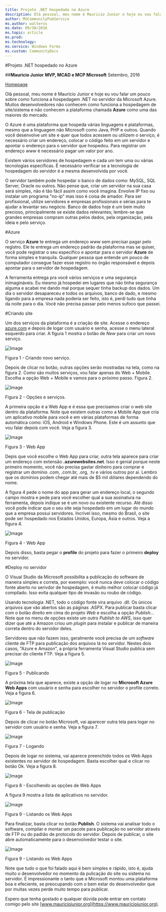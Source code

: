 ```yaml
---
title: Projeto .NET hospedado no Azure
description: Olá pessoal, meu nome é Mauricio Junior e hoje eu vou falar um pouco sobre como funciona a hospedagem .NET no servidor da Microsoft Azure. Muitos desenvolvedores não conhecem como funciona a hospedagem de site/sistema e não conhecem a plataforma chamada **Azure** como uma das maiores do mercado.
author: MSCommunityPubService
ms.author: walteros
ms.date: 09/30/2016
ms.topic: article
ms.prod: 
ms.technology: 
ms.service: Windows Forms
ms.custom: CommunityDocs
---
```


#Projeto .NET hospedado no Azure


##**Mauricio Junior**
**MVP, MCAD e MCP Microsoft**
Setembro, 2016

[Homepage](https://www.mauriciojunior.org)


Olá pessoal, meu nome é Mauricio Junior e hoje eu vou falar um pouco sobre como funciona a hospedagem .NET no servidor da Microsoft Azure. Muitos desenvolvedores não conhecem como funciona a hospedagem de site/sistema e não conhecem a plataforma chamada **Azure** como uma das maiores do mercado.

O Azure é uma plataforma que hospeda várias linguagens e plataformas, mesmo que a linguagem não Microsoft como Java, PHP e outros. Quando você desenvolve um site e quer que todos acessem ou utilizem o serviço, é necessário criar um endereço, colocar o código feito em um servidor e apontar o endereço para o servidor que hospedou. Para registrar um endereço *www* é necessário pagar um valor por ano.

Existem vários servidores de hospedagem e cada um tem uma ou várias tecnologias específicas. É necessário verificar se a tecnologia de hospedagem do servidor é a mesma desenvolvida por você.

O servidor também pode hospedar o banco de dados como: MySQL, SQL Server, Oracle ou outros. Não pense que, criar um servidor na sua casa será simples, não é tão fácil assim como você imagina. Envolve IP fixo ou instalar um programa "no-ip" mas isso é coisa de amador. Para ser profissional, utilize servidores e empresas profissionais e sérias para te ajudar a levantar seu negócio. Banco de dados hoje é um bem muito precioso, principalmente se existe dados relevantes; lembre-se que grandes empresas compram outras pelos dados, pela organização, pela ideia e pelo serviço. 

#Azure

O serviço **Azure** te entrega um endereço *www* sem precisar pagar pelo registro. Ele te entrega um endereço padrão da plataforma mas se quiser, você pode registrar o seu específico e apontar para o servidor **Azure** de forma simples e tranquila. Qualquer pessoa que entende um pouco de computador consegue fazer esse registro no órgão responsável e depois apontar para o servidor de hospedagem.

A ferramenta entrega pra você vários serviços e uma segurança inimagináveis. Eu mesmo já hospedei em lugares que não tinha segurança alguma e acabei me dando mal porque sequer tinha backup dos dados. Um dia o servidor desapareceu e todos os arquivos, banco de dado, e mesmo ligando para a empresa nada poderia ser feito, isto é, perdi tudo que tinha da noite para o dia. Você não precisa passar pelo menos sufoco que passei.

#Criando site

Um dos serviços da plataforma é a criação de site. Acesse o endereço [azure.com](http://www.azure.com) e depois de logar com usuário e senha, acesse o menu lateral esquerdo para criar. A figura 1 mostra o botão de *New* para criar um novo serviço.

![Image](img/web-1.png)

Figura 1 - Criando novo serviço.

Depois de clicar no botão, outras opções serão mostradas na tela, como na figura 2. Como são muitos serviços, vou falar apenas do Web + Mobile. Escolha a opção Web + Mobile e vamos para o próximo passo. Figura 2.

![Image](img/web-2.png)

Figura 2 - Opções e serviços.


A primeira opção é a Web App e é essa que precisamos criar o web site dentro da plataforma. Note que existem outras como a Mobile App que cria um aplicativo mobile para você e em várias plataformas de forma automática como: iOS, Android e Windows Phone. Este é um assunto que vou falar depois com você. Veja a figura 3.

![Image](img/web-3.png)

Figura 3 - Web App

Depis que você escolhe o Web App para criar, outra tela aparece para criar um endereço com extensão **.azurewebsites.net**. Isso é genial porque neste primeiro momento, você não precisa gastar dinheiro para comprar e registrar um domínio .com, .com.br, .org, .tv e vários outros por ai. Lembro que os domínios podem chegar até mais de $5 mil dólares dependendo do nome.

A figura 4 pede o nome do app para gerar um endereço local, o segundo campo mostra e pede para você escolher qual a sua assinatura na ferramenta, depois indique se é um novo ou existente recurso. Alé disso você pode indicar que o seu site seja hospedado em um lugar do mundo que a empresa possui servidores. Incrível isso, mesmo do Brasil, o site pode ser hospedado nos Estados Unidos, Europa, Ásia e outros. Veja a figura 4.


![Image](img/web-4.png)

Figura 4 - Web App

Depois disso, basta pegar o **profile** do projeto para fazer o primeiro **deploy** no servidor. 

#Deploy no servidor

O Visual Studio da Microsoft possibilita a publicação do software de maneira simples e correta, por exemplo: você nunca deve colocar o código fonte aberto no serivdor de hospedagem, é muito melhor colocar código já compilado. Isso evita qualquer tipo de invasão ou roubo de código.

Usando tecnologia .NET, todo o código fonte vira arquivo .dll. Os únicos arquivos que vão abertos são as páginas .ASPX. Para publicar basta clicar com o botão direito em cima do projeto *Web* e escolha a opção *Publish...* Note que no menu de opções existe um outro *Publish to AWS*, isso quer dizer que até a Amazon criou um *plugin* para instalar e publicar de maneira correta dentro do servidor deles. 

Servidores que não fazem isso, geralmente você precisa de um *software* cliente de FTP para publicação dos arquivos lá no servidor. Nestes dois casos, "Azure e Amazon", a própria ferramenta Visual Studio publica sem precisar do cliente FTP. Veja a figura 5.

![Image](img/publi-5.png)

Figura 5 - Publicando


A próxima tela que aparece, existe a opção de logar no **Microsoft Azure Web Apps** com usuário e senha para escolher no servidor o profile correto. Veja a figura 6.

![Image](img/publi-6.png)

Figura 6 - Tela de publicação

Depois de clicar no botão Microsoft, vai aparecer outra tela para logar no servidor com usuário e senha. Veja a figura 7.

![Image](img/publi-7.png)

Figura 7 - Logando


Depois de logar no sistema, vai aparece preenchido todos os Web Apps existentes no servidor de hospedagem. Basta escolher qual e clicar no botão Ok. Veja a figura 8.

![Image](img/publi-8.png)

Figura 8 - Escolhendo as opções de Web Apps

A figura 9 mostra a lista de aplicativos no servidor.

![Image](img/publi-9.png)

Figura 9 - Listando os Web Apps

Para finalizar, basta clicar no botão **Publish**. O sistema vai analisar todo o software, compilar e montar um pacote para publicação no servidor através de FTP ou do padrão de protocolo do servidor. Depois de publicar, o site abre automaticamente para o desenvolvedor testar o site.

![Image](img/publi-10.png)

Figura 9 - Listando os Web Apps


Note que tudo o que foi falado aqui é bem simples e rápido, isto é, ajuda muito o desenvolvedor no momento da pulicação do site ou sistema no servidor. É impressionante o tanto que a Microsoft montou uma plataforma boa e efeciente, se preocupando com o bem estar do desenvolvedor que por muitas vezes perde muito tempo para publicar.

Espero que tenha gostado e qualquer dúvida pode entrar em contato comigo pelo site [www.mauriciojunior.org](https://www.mauriciojunior.org).


